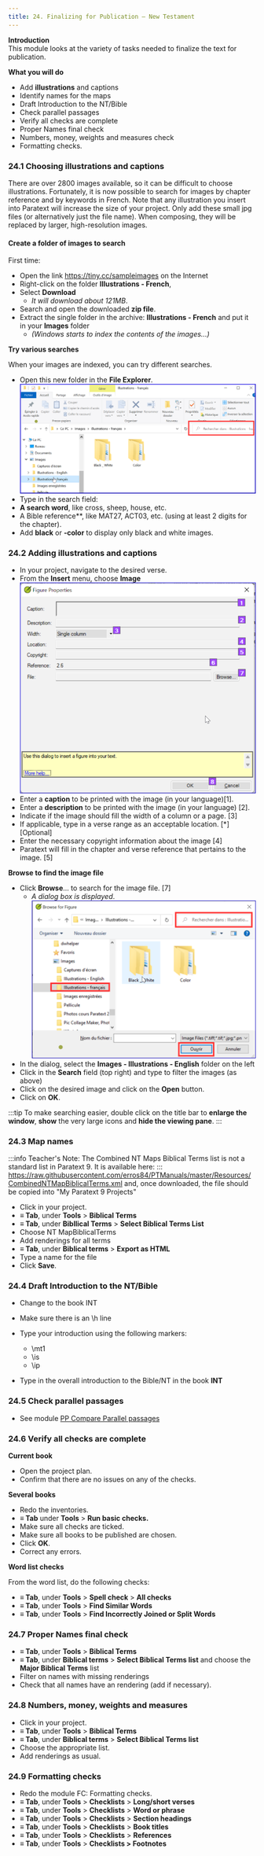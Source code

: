 ```yaml
---
title: 24. Finalizing for Publication – New Testament
---
```



**Introduction**  
This module looks at the variety of tasks needed to finalize the text for publication.

**What you will do**  
-   Add **illustrations** and captions
-   Identify names for the maps
-   Draft Introduction to the NT/Bible
-   Check parallel passages
-   Verify all checks are complete
-   Proper Names final check
-   Numbers, money, weights and measures check
-   Formatting checks.

### 24.1 Choosing illustrations and captions

There are over 2800 images available, so it can be difficult to choose illustrations. Fortunately, it is now possible to search for images by chapter reference and by keywords in French. Note that any illustration you insert into Paratext will increase the size of your project. Only add these small jpg files (or alternatively just the file name). When composing, they will be replaced by larger, high-resolution images.

#### Create a folder of images to search

First time:

- Open the link https://tiny.cc/sampleimages on the Internet
- Right-click on the folder **Illustrations - French**,
- Select **Download**  
    -  *It will download about 121MB*.
- Search and open the downloaded **zip file**.
- Extract the single folder in the archive: **Illustrations - French** and put it in your **Images** folder  
    -  *(Windows starts to index the contents of the images...)*

**Try various searches**

When your images are indexed, you can try different searches.

- Open this new folder in the **File Explorer**.  
    ![](../media/8dca24a8d36d8960c4e0a54ddb5ea755.png)
- Type in the search field:
- **A search word**, like cross, sheep, house, etc.
- A Bible reference**, like MAT27, ACT03, etc. (using at least 2 digits for the chapter).
- Add **black** or **-color** to display only black and white images.

### 24.2 Adding illustrations and captions

- In your project, navigate to the desired verse.
- From the **Insert** menu, choose **Image**  
    ![](../media/InsertFigure.png)
- Enter a **caption** to be printed with the image (in your language)[1].
- Enter a **description** to be printed with the image (in your language) [2].
- Indicate if the image should fill the width of a column or a page. [3]
- If applicable, type in a verse range as an acceptable location. [\*] [Optional]
- Enter the necessary copyright information about the image [4]
- Paratext will fill in the chapter and verse reference that pertains to the image. [5]

**Browse to find the image file**

- Click **Browse**... to search for the image file. [7]  
    -  *A dialog box is displayed*.  
    ![](../media/007416d672d4724d28176d23b4f32e04.png)
- In the dialog, select the **Images - Illustrations - English** folder on the left
- Click in the **Search** field (top right) and type to filter the images (as above)
- Click on the desired image and click on the **Open** button.
- Click on **OK**.

:::tip
To make searching easier, double click on the title bar to **enlarge the window**, **show** the very large icons and **hide the viewing pane**.
:::

### 24.3 Map names
:::info
Teacher's Note: The Combined NT Maps Biblical Terms list is not a standard list in Paratext 9. It is available here: 
:::
<https://raw.githubusercontent.com/erros84/PTManuals/master/Resources/CombinedNTMapBiblicalTerms.xml> and, once downloaded, the file should be copied into "My Paratext 9 Projects"  

-   Click in your project.
-   **≡ Tab**, under **Tools** \> **Biblical Terms**
-   **≡ Tab**, under **Bibllical Terms** \> **Select Biblical Terms List**
-   Choose NT MapBiblicalTerms
-   Add renderings for all terms
-   **≡ Tab**, under **Biblical terms** \> **Export as HTML**
-   Type a name for the file
-   Click **Save**.

### 24.4 Draft Introduction to the NT/Bible
-   Change to the book INT
-   Make sure there is an \\h line
-   Type your introduction using the following markers:  
    -  \\mt1  
    -  \\is  
    -  \\ip
    
-   Type in the overall introduction to the Bible/NT in the book **INT**

### 24.5 Check parallel passages
-   See module [PP Compare Parallel passages](23.PP.md)

### 24.6 Verify all checks are complete
**Current book**

-   Open the project plan.
-   Confirm that there are no issues on any of the checks.

**Several books**

-   Redo the inventories.
-   **≡ Tab** under **Tools** \> **Run basic checks.**
-   Make sure all checks are ticked.
-   Make sure all books to be published are chosen.
-   Click **OK**.
-   Correct any errors.

**Word list checks**

From the word list, do the following checks:

-   **≡ Tab**, under **Tools** \> **Spell check** \> **All checks**
-   **≡ Tab**, under **Tools** \> **Find Similar Words**
-   **≡ Tab**, under **Tools** \> **Find Incorrectly Joined or Split Words**

### 24.7 Proper Names final check
-   **≡ Tab**, under **Tools** \> **Biblical Terms**
-   **≡ Tab**, under **Biblical terms** \> **Select Biblical Terms list** and choose the **Major Biblical Terms** list
-   Filter on names with missing renderings
-   Check that all names have an rendering (add if necessary).

### 24.8 Numbers, money, weights and measures
-   Click in your project.
-   **≡ Tab**, under **Tools** \> **Biblical Terms**
-   **≡ Tab**, under **Biblical terms** \> **Select Biblical Terms list**
-   Choose the appropriate list.
-   Add renderings as usual.

### 24.9 Formatting checks
-   Redo the module FC: Formatting checks.
-   **≡ Tab**, under **Tools** \> **Checklists** \> **Long/short verses**
-   **≡ Tab**, under **Tools** \> **Checklists** \> **Word or phrase**
-   **≡ Tab**, under **Tools** \> **Checklists** \> **Section headings**
-   **≡ Tab**, under **Tools** \> **Checklists** \> **Book titles**
-   **≡ Tab**, under **Tools** \> **Checklists** \> **References**
-   **≡ Tab**, under **Tools** \> **Checklists \> Footnotes**
